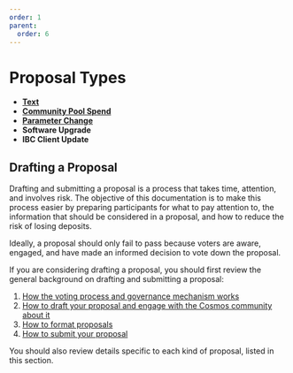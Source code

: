 ```yaml
---
order: 1
parent:
  order: 6
---
```


# Proposal Types

- [**Text**](../proposal-types/text-prop.md)
- [**Community Pool Spend**](../proposal-types/community-pool-spend.md)
- [**Parameter Change**](../proposal-types/param-change.md)
- **Software Upgrade**
- **IBC Client Update**

## Drafting a Proposal

Drafting and submitting a proposal is a process that takes time, attention, and involves risk. The objective of this documentation is to make this process easier by preparing participants for what to pay attention to, the information that should be considered in a proposal, and how to reduce the risk of losing deposits. 

Ideally, a proposal should only fail to pass because voters are aware, engaged, and have made an informed decision to vote down the proposal. 

If you are considering drafting a proposal, you should first review the general background on drafting and submitting a proposal:

1. [How the voting process and governance mechanism works](../process.md)
1. [How to draft your proposal and engage with the Cosmos community about it](../best-practices.md)
1. [How to format proposals](../formatting.md)
1. [How to submit your proposal](../submitting.md)

You should also review details specific to each kind of proposal, listed in this section.
